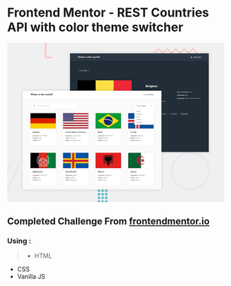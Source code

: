 # Frontend Mentor - REST Countries API with color theme switcher

![Design preview for the REST Countries API with color theme switcher coding challenge](./design/desktop-preview.jpg)

## Completed Challenge From [frontendmentor.io](https://www.frontendmentor.io/challenges/rest-countries-api-with-color-theme-switcher-5cacc469fec04111f7b848ca) 

### Using : 
> - HTML
  - CSS
  - Vanilla JS
